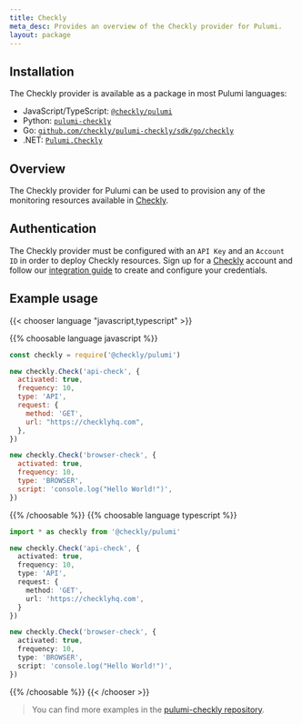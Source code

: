 ```yaml
---
title: Checkly
meta_desc: Provides an overview of the Checkly provider for Pulumi.
layout: package
---
```

## Installation

The Checkly provider is available as a package in most Pulumi languages:

* JavaScript/TypeScript: [`@checkly/pulumi`](https://www.npmjs.com/package/@checkly/pulumi)
* Python: [`pulumi-checkly`](https://pypi.org/project/pulumi-checkly/)
* Go: [`github.com/checkly/pulumi-checkly/sdk/go/checkly`](https://github.com/checkly/pulumi-checkly)
* .NET: [`Pulumi.Checkly`](https://www.nuget.org/packages/Pulumi.Checkly)

## Overview

The Checkly provider for Pulumi can be used to provision any of the monitoring resources available in [Checkly](https://www.checklyhq.com/).

## Authentication

The Checkly provider must be configured with an `API Key` and an `Account ID` in order to deploy Checkly resources. Sign up for a [Checkly](https://www.checklyhq.com) account and follow our [integration guide](https://www.checklyhq.com/docs/integrations/pulumi/) to create and configure your credentials.

## Example usage

{{< chooser language "javascript,typescript" >}}

{{% choosable language javascript %}}

```javascript
const checkly = require('@checkly/pulumi')

new checkly.Check('api-check', {
  activated: true,
  frequency: 10,
  type: 'API',
  request: {
    method: 'GET',
    url: "https://checklyhq.com",
  },
})

new checkly.Check('browser-check', {
  activated: true,
  frequency: 10,
  type: 'BROWSER',
  script: 'console.log("Hello World!")',
})
```

{{% /choosable %}}
{{% choosable language typescript %}}

```typescript
import * as checkly from '@checkly/pulumi'

new checkly.Check('api-check', {
  activated: true,
  frequency: 10,
  type: 'API',
  request: {
    method: 'GET',
    url: 'https://checklyhq.com',
  }
})

new checkly.Check('browser-check', {
  activated: true,
  frequency: 10,
  type: 'BROWSER',
  script: 'console.log("Hello World!")',
})
```

{{% /choosable %}}
{{< /chooser >}}

> You can find more examples in the [pulumi-checkly repository](https://github.com/checkly/pulumi-checkly/tree/main/examples).
